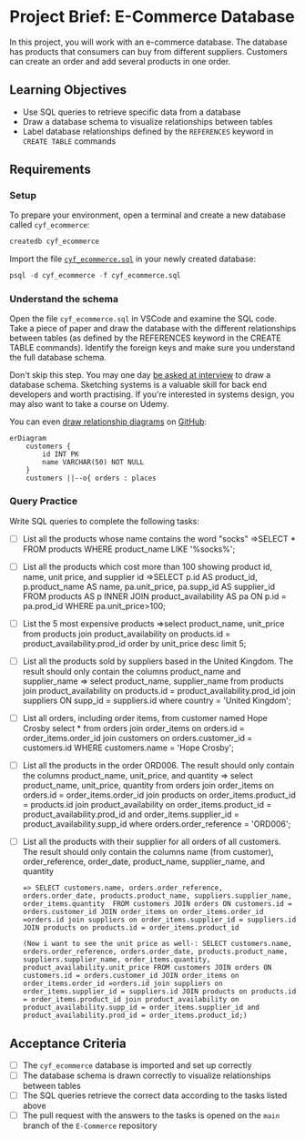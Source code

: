 # Project Brief: E-Commerce Database

In this project, you will work with an e-commerce database. The database has products that consumers can buy from different suppliers. Customers can create an order and add several products in one order.

## Learning Objectives

- Use SQL queries to retrieve specific data from a database
- Draw a database schema to visualize relationships between tables
- Label database relationships defined by the `REFERENCES` keyword in `CREATE TABLE` commands

## Requirements

### Setup

To prepare your environment, open a terminal and create a new database called `cyf_ecommerce`:

```sql
createdb cyf_ecommerce
```

Import the file [`cyf_ecommerce.sql`](./cyf_ecommerce.sql) in your newly created database:

```sql
psql -d cyf_ecommerce -f cyf_ecommerce.sql
```

### Understand the schema

Open the file `cyf_ecommerce.sql` in VSCode and examine the SQL code. Take a piece of paper and draw the database with the different relationships between tables (as defined by the REFERENCES keyword in the CREATE TABLE commands). Identify the foreign keys and make sure you understand the full database schema.

Don't skip this step. You may one day [be asked at interview](https://monzo.com/blog/2022/03/23/demystifying-the-backend-engineering-interview-process) to draw a database schema. Sketching systems is a valuable skill for back end developers and worth practising. If you're interested in systems design, you may also want to take a course on Udemy.

You can even [draw relationship diagrams](https://mermaid.js.org/syntax/entityRelationshipDiagram.html) on [GitHub](https://docs.github.com/en/get-started/writing-on-github/working-with-advanced-formatting/creating-diagrams):

```mermaid
erDiagram
    customers {
        id INT PK
        name VARCHAR(50) NOT NULL
    }
    customers ||--o{ orders : places
```

### Query Practice

Write SQL queries to complete the following tasks:

- [ ] List all the products whose name contains the word "socks"
           =>SELECT * FROM products WHERE product_name LIKE '%socks%';

- [ ] List all the products which cost more than 100 showing product id, name, unit price, and supplier id
          =>SELECT p.id AS product_id, p.product_name AS name, pa.unit_price, pa.supp_id AS supplier_id FROM products AS p INNER JOIN product_availability AS pa ON p.id = pa.prod_id WHERE pa.unit_price>100;
- [ ] List the 5 most expensive products
        =>select product_name, unit_price from products join product_availability on products.id = product_availability.prod_id order by unit_price desc limit 5;
- [ ] List all the products sold by suppliers based in the United Kingdom. The result should only contain the columns product_name and supplier_name
      => select product_name, supplier_name from products join product_availability on products.id = product_availability.prod_id join suppliers ON supp_id = suppliers.id where country = 'United Kingdom';  
- [ ] List all orders, including order items, from customer named Hope Crosby
        select * from  orders join order_items on orders.id = order_items.order_id join customers on orders.customer_id = customers.id WHERE customers.name = 'Hope Crosby';


- [ ] List all the products in the order ORD006. The result should only contain the columns product_name, unit_price, and quantity
            => select product_name, unit_price, quantity from orders join order_items on orders.id = order_items.order_id join products on order_items.product_id = products.id join product_availability on order_items.product_id = product_availability.prod_id and order_items.supplier_id = product_availability.supp_id where orders.order_reference = 'ORD006';
- [ ] List all the products with their supplier for all orders of all customers. The result should only contain the columns name (from customer), order_reference, order_date, product_name, supplier_name, and quantity

      => SELECT customers.name, orders.order_reference, orders.order_date, products.product_name, suppliers.supplier_name, order_items.quantity  FROM customers JOIN orders ON customers.id = orders.customer_id JOIN order_items on order_items.order_id =orders.id join suppliers on order_items.supplier_id = suppliers.id JOIN products on products.id = order_items.product_id 

      (Now i want to see the unit price as well-: SELECT customers.name, orders.order_reference, orders.order_date, products.product_name, suppliers.supplier_name, order_items.quantity, product_availability.unit_price FROM customers JOIN orders ON customers.id = orders.customer_id JOIN order_items on order_items.order_id =orders.id join suppliers on order_items.supplier_id = suppliers.id JOIN products on products.id = order_items.product_id join product_availability on product_availability.supp_id = order_items.supplier_id and product_availability.prod_id = order_items.product_id;)


## Acceptance Criteria

- [ ] The `cyf_ecommerce` database is imported and set up correctly
- [ ] The database schema is drawn correctly to visualize relationships between tables
- [ ] The SQL queries retrieve the correct data according to the tasks listed above
- [ ] The pull request with the answers to the tasks is opened on the `main` branch of the `E-Commerce` repository
